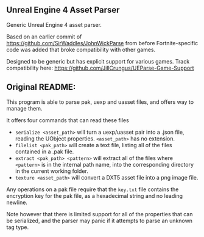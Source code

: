 ## Unreal Engine 4 Asset Parser

Generic Unreal Engine 4 asset parser.

Based on an earlier commit of https://github.com/SirWaddles/JohnWickParse from before Fortnite-specific code was added that broke compatibility with other games.

Designed to be generic but has explicit support for various games. Track compatibility here:
https://github.com/JillCrungus/UEParse-Game-Support

## Original README:

This program is able to parse pak, uexp and uasset files, and offers way to manage them.

It offers four commands that can read these files
 * `serialize <asset_path>` will turn a uexp/uasset pair into a .json file, reading the UObject properties. `<asset_path>` has no extension.
 * `filelist <pak_path>` will create a text file, listing all of the files contained in a .pak file.
 * `extract <pak_path> <pattern>` will extract all of the files where `<pattern>` is in the internal path name, into the corresponding directory in the current working folder.
 * `texture <asset_path>` will convert a DXT5 asset file into a png image file.

Any operations on a pak file require that the `key.txt` file contains the encryption key for the pak file, as a hexadecimal string and no leading newline.

Note however that there is limited support for all of the properties that can be serialized, and the parser may panic if it attempts to parse an unknown tag type.
